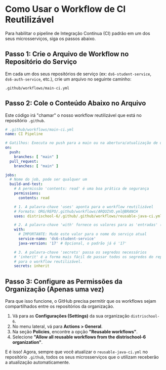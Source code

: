 # Como Usar o Workflow de CI Reutilizável

Para habilitar o pipeline de Integração Contínua (CI) padrão em um dos seus microsserviços, siga os passos abaixo.

## Passo 1: Crie o Arquivo de Workflow no Repositório do Serviço

Em cada um dos seus repositórios de serviço (ex: `ds6-student-service`, `ds6-auth-service`, etc.), crie um arquivo no seguinte caminho:

`.github/workflows/main-ci.yml`

## Passo 2: Cole o Conteúdo Abaixo no Arquivo

Este código irá "chamar" o nosso workflow reutilizável que está no repositório `.github`.

```yaml
# .github/workflows/main-ci.yml
name: CI Pipeline

# Gatilhos: Executa no push para a main ou na abertura/atualização de um PR
on:
  push:
    branches: [ "main" ]
  pull_request:
    branches: [ "main" ]

jobs:
  # Nome do job, pode ser qualquer um
  build-and-test:
    # A permissão 'contents: read' é uma boa prática de segurança
    permissions:
      contents: read

    # 1. A palavra-chave 'uses' aponta para o workflow reutilizável
    # Formato: ORG/REPO/.github/workflows/ARQUIVO.yml@BRANCH
    uses: distrischool-6/.github/.github/workflows/reusable-java-ci.yml@main

    # 2. A palavra-chave 'with' fornece os valores para as 'entradas' (inputs)
    with:
      # IMPORTANTE: Mude este valor para o nome do serviço atual
      service-name: 'ds6-student-service'
      java-version: '17' # Opcional, o padrão já é '17'

    # 3. A palavra-chave 'secrets' passa os segredos necessários
    # 'inherit' é a forma mais fácil de passar todos os segredos do repositório
    # para o workflow reutilizável.
    secrets: inherit
```

## Passo 3: Configure as Permissões da Organização (Apenas uma vez)

Para que isso funcione, o GitHub precisa permitir que os workflows sejam compartilhados entre os repositórios da organização.

1.  Vá para as **Configurações (Settings)** da sua organização `distrischool-6`.
2.  No menu lateral, vá para **Actions > General**.
3.  Na seção **Policies**, encontre a opção **"Reusable workflows"**.
4.  Selecione **"Allow all reusable workflows from the distrischool-6 organization"**.

E é isso! Agora, sempre que você atualizar o `reusable-java-ci.yml` no repositório `.github`, todos os seus microsserviços que o utilizam receberão a atualização automaticamente.
